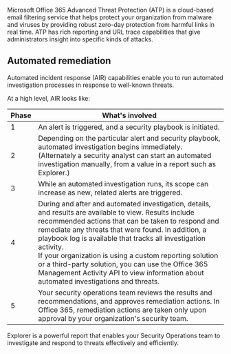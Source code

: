 Microsoft Office 365 Advanced Threat Protection (ATP) is a cloud-based email filtering service that helps protect your organization from malware and viruses by providing robust zero-day protection from harmful links in real time. ATP has rich reporting and URL trace capabilities that give administrators insight into specific kinds of attacks.

## Automated remediation
Automated incident response (AIR) capabilities enable you to run automated investigation processes in response to well-known threats.

At a high level, AIR looks like:

|Phase|What's involved
|-|-|
|1|An alert is triggered, and a security playbook is initiated.|
|2|Depending on the particular alert and security playbook, automated investigation begins immediately. (Alternately a security analyst can start an automated investigation manually, from a value in a report such as Explorer.)|
|3|While an automated investigation runs, its scope can increase as new, related alerts are triggered.|
|4|During and after and automated investigation, details, and results are available to view. Results include recommended actions that can be taken to respond and remediate any threats that were found. In addition, a playbook log is available that tracks all investigation activity.<br>If your organization is using a custom reporting solution or a third-party solution, you can use the Office 365 Management Activity API to view information about automated investigations and threats.|
|5|Your security operations team reviews the results and recommendations, and approves remediation actions. In Office 365, remediation actions are taken only upon approval by your organization's security team.|

Explorer is a powerful report that enables your Security Operations team to investigate and respond to threats effectively and efficiently. 